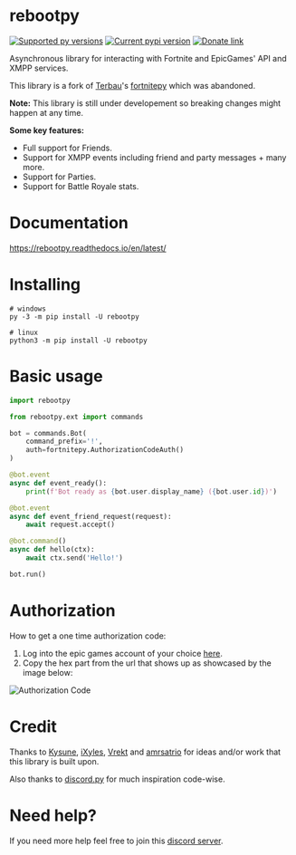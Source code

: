  # rebootpy

[![Supported py versions](https://img.shields.io/pypi/pyversions/rebootpy.svg)](https://pypi.org/project/rebootpy/)
[![Current pypi version](https://img.shields.io/pypi/v/rebootpy.svg)](https://pypi.org/project/rebootpy/)
[![Donate link](https://img.shields.io/badge/paypal-donate-blue.svg)](https://www.paypal.me/terbau)

Asynchronous library for interacting with Fortnite and EpicGames' API and XMPP services.

This library is a fork of [Terbau](https://github.com/Terbau/)'s [fortnitepy](https://github.com/Terbau/fortnitepy) which was abandoned.

**Note:** This library is still under developement so breaking changes might happen at any time.

**Some key features:**
- Full support for Friends.
- Support for XMPP events including friend and party messages + many more.
- Support for Parties.
- Support for Battle Royale stats.

# Documentation
https://rebootpy.readthedocs.io/en/latest/

# Installing
```
# windows
py -3 -m pip install -U rebootpy

# linux
python3 -m pip install -U rebootpy
```

# Basic usage
```py
import rebootpy

from rebootpy.ext import commands

bot = commands.Bot(
    command_prefix='!',
    auth=fortnitepy.AuthorizationCodeAuth()
)

@bot.event
async def event_ready():
    print(f'Bot ready as {bot.user.display_name} ({bot.user.id})')

@bot.event
async def event_friend_request(request):
    await request.accept()

@bot.command()
async def hello(ctx):
    await ctx.send('Hello!')

bot.run()
```

# Authorization
How to get a one time authorization code:
1. Log into the epic games account of your choice [here](https://www.epicgames.com/id/login?redirectUrl=https%3A%2F%2Fwww.epicgames.com%2Fid%2Fapi%2Fredirect%3FclientId%3D3446cd72694c4a4485d81b77adbb2141%26responseType%3Dcode).
2. Copy the hex part from the url that shows up as showcased by the image below:

![Authorization Code](https://raw.githubusercontent.com/xMistt/rebootpy/main/docs/resources/images/authorization_code.png)

# Credit
Thanks to [Kysune](https://github.com/SzymonLisowiec), [iXyles](https://github.com/iXyles), [Vrekt](https://github.com/Vrekt) and [amrsatrio](https://github.com/Amrsatrio) for ideas and/or work that this library is built upon.

Also thanks to [discord.py](https://github.com/Rapptz/discord.py) for much inspiration code-wise.

# Need help?
If you need more help feel free to join this [discord server](https://discord.gg/rnk869s).
